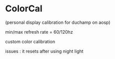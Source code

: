 # ColorCal
(personal display calibration for duchamp on aosp)

min/max refresh rate = 60/120hz

custom color calibration

issues : it resets after using night light
